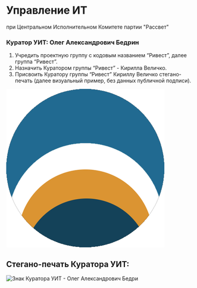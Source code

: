 # Управление ИТ 
при Центральном Исполнительном Комитете партии "Рассвет"
### Куратор УИТ: Олег Александрович Бедрин

1) Учредить проектную группу с кодовым названием “Ривест”, далее группа “Ривест”.
2) Назначить Куратором группы “Ривест” - Кирилла Величко.
3) Присвоить Куратору группы “Ривест” Кириллу Величко стегано-печать (далее визуальный пример, без данных публичной подписи).

![Знак Куратора группы Ривест - Кирилл Величко](./Знак_Куратора_группы_Ривест_Кирилл_Величко.png)
## Стегано-печать Куратора УИТ:
![Знак Куратора УИТ - Олег Александрович Бедри](../Знак_Куратора_УИТ_Олег_Александрович_Бедрин.png)

